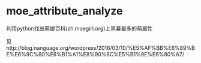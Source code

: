 # moe_attribute_analyze

利用python找出萌娘百科(zh.moegirl.org)上黑幕最多的萌属性

见http://blog.nanguage.org/wordpress/2016/03/10/%E5%AF%BB%E6%89%BE%E6%9C%80%E6%B1%A1%E8%90%8C%E5%B1%9E%E6%80%A7/
